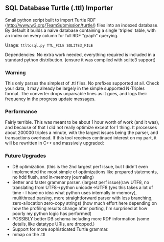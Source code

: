 SQL Database Turtle (.ttl) Importer
-----------------------------------

Small python script built to import Turtle RDF (http://www.w3.org/TeamSubmission/turtle/) files into an indexed database. By default it builds a naive database containing a single 'triples' table, with an index on every column for full RDF "graph" querying.

Usage: `ttltosql.py TTL_FILE SQLITE3_FILE`

Dependencies: No extra work needed, everything required is included in a standard python distribution. (ensure it was compiled with sqlite3 support)

### Warning

This only parses the simplest of .ttl files. No prefixes supported at all. Check your data, it may already be largely in the simple supported N-Triples format. The converter drops unparsable lines as it goes, and logs their frequency in the progress update messages.

### Performance

Fairly terrible. This was meant to be about 1 hour worth of work (and it was), and because of that I did not really optimize except for 1 thing. It processes about 200000 triples a minute, with the largest issues being the parser, and transactions overhead. If this tool receives continued interest on my part, it will be rewritten in C++ and massively upgraded:

### Future Upgrades

- DB optimization. (this is the 2nd largest perf issue, but I didn't even implemented the most simple of optimizations like prepared statements, no hdd flush, and in-memory journaling)
- Better and faster grammar parser. (largest perf issue)(raw UTF8, no translating from UTF8->python unicode->UTF8 (yes this takes a lot of time - I have no idea what python uses internally in-memory), multithread parsing, more straightforward parser with less branching, zero-allocation zero-copy strings) (how much effort here depending on how the profiling results change after porting, I'm surprised at how poorly my python logic has performed)
- POSSIBLY better DB schema including more RDF information (some details, like datatype URIs, are dropped.)
- Support for more sophisticated Turtle grammar.
- mmap on the .ttl